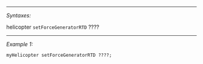 <See Wiki Reference b>


---
*Syntaxes:*

helicopter `setForceGeneratorRTD` ????

---
*Example 1:*

```sqf
myHelicopter setForceGeneratorRTD ????;
```